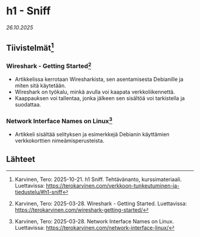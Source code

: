 # h1 - Sniff

*26.10.2025*

## Tiivistelmät[^1]

### Wireshark - Getting Started[^2]

- Artikkelissa kerrotaan Wiresharkista, sen asentamisesta Debianille ja miten sitä käytetään.
- Wireshark on työkalu, minkä avulla voi kaapata verkkoliikennettä.
- Kaappauksen voi tallentaa, jonka jälkeen sen sisältöä voi tarkistella ja suodattaa.

### Network Interface Names on Linux[^3]

- Artikkeli sisältää selityksen ja esimerkkejä Debianin käyttämien verkkokorttien nimeämisperusteista.




## Lähteet

[^1]: Karvinen, Tero: 2025-10-21. h1 Sniff. Tehtävänanto, kurssimateriaali. Luettavissa: https://terokarvinen.com/verkkoon-tunkeutuminen-ja-tiedustelu/#h1-sniff
[^2]: Karvinen, Tero: 2025-03-28. Wireshark - Getting Started. Luettavissa: https://terokarvinen.com/wireshark-getting-started/
[^3]: Karvinen, Tero: 2025-03-28. Network Interface Names on Linux. Luettavissa: https://terokarvinen.com/network-interface-linux/
